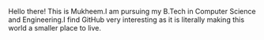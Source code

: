 Hello there! This is Mukheem.I am pursuing my B.Tech in Computer Science and Engineering.I find GitHub very interesting as it is literally making this world a smaller place to live.

